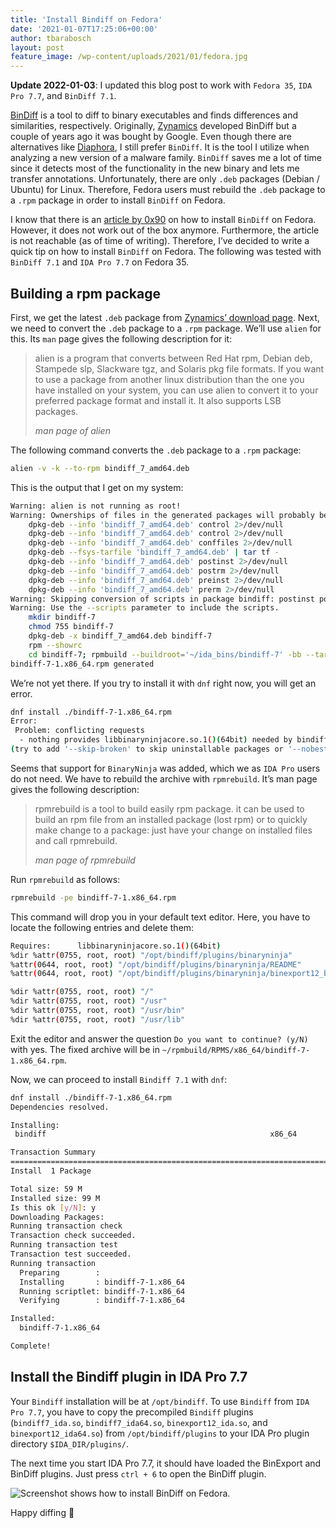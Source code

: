 ```yaml
---
title: 'Install Bindiff on Fedora'
date: '2021-01-07T17:25:06+00:00'
author: tbarabosch
layout: post
feature_image: /wp-content/uploads/2021/01/fedora.jpg
---
```


**Update 2022-01-03**: I updated this blog post to work with `Fedora 35`, `IDA Pro 7.7`, and `BinDiff 7.1`.

[BinDiff](https://www.zynamics.com/bindiff.html) is a tool to diff to binary executables and finds differences and similarities, respectively. Originally, [Zynamics](https://www.zynamics.com/index.html) developed BinDiff but a couple of years ago it was bought by Google. Even though there are alternatives like [Diaphora](https://github.com/joxeankoret/diaphora), I still prefer `BinDiff`. It is the tool I utilize when analyzing a new version of a malware family. `BinDiff` saves me a lot of time since it detects most of the functionality in the new binary and lets me transfer annotations. Unfortunately, there are only `.deb` packages (Debian / Ubuntu) for Linux. Therefore, Fedora users must rebuild the `.deb` package to a `.rpm` package in order to install `BinDiff` on Fedora.

<!--more-->

 I know that there is an [article by 0x90](https://www.0x90.se/install-bindiff-in-fedora/) on how to install `BinDiff` on Fedora. However, it does not work out of the box anymore. Furthermore, the article is not reachable (as of time of writing). Therefore, I’ve decided to write a quick tip on how to install `BinDiff` on Fedora. The following was tested with `BinDiff 7.1` and `IDA Pro 7.7` on Fedora 35.

## Building a rpm package

First, we get the latest `.deb` package from [Zynamics’ download page](https://www.zynamics.com/software.html). Next, we need to convert the `.deb` package to a `.rpm` package. We’ll use `alien` for this. Its `man` page gives the following description for it:

> alien is a program that converts between Red Hat rpm, Debian deb, Stampede slp, Slackware tgz, and Solaris pkg file formats. If you want to use a package from another linux distribution than the one you have installed on your system, you can use alien to convert it to your preferred package format and install it. It also supports LSB packages.
> 
> <cite>man page of alien</cite>

The following command converts the `.deb` package to a `.rpm` package:

```bash
alien -v -k --to-rpm bindiff_7_amd64.deb
```


This is the output that I get on my system:

```bash
Warning: alien is not running as root!
Warning: Ownerships of files in the generated packages will probably be wrong.
	dpkg-deb --info 'bindiff_7_amd64.deb' control 2>/dev/null
	dpkg-deb --info 'bindiff_7_amd64.deb' control 2>/dev/null
	dpkg-deb --info 'bindiff_7_amd64.deb' conffiles 2>/dev/null
	dpkg-deb --fsys-tarfile 'bindiff_7_amd64.deb' | tar tf -
	dpkg-deb --info 'bindiff_7_amd64.deb' postinst 2>/dev/null
	dpkg-deb --info 'bindiff_7_amd64.deb' postrm 2>/dev/null
	dpkg-deb --info 'bindiff_7_amd64.deb' preinst 2>/dev/null
	dpkg-deb --info 'bindiff_7_amd64.deb' prerm 2>/dev/null
Warning: Skipping conversion of scripts in package bindiff: postinst postrm preinst
Warning: Use the --scripts parameter to include the scripts.
	mkdir bindiff-7
	chmod 755 bindiff-7
	dpkg-deb -x bindiff_7_amd64.deb bindiff-7
	rpm --showrc
	cd bindiff-7; rpmbuild --buildroot='~/ida_bins/bindiff-7' -bb --target x86_64 'bindiff-7-1.spec' 2>&1
bindiff-7-1.x86_64.rpm generated
```


We’re not yet there. If you try to install it with `dnf` right now, you will get an error.

```bash
dnf install ./bindiff-7-1.x86_64.rpm
Error: 
 Problem: conflicting requests
  - nothing provides libbinaryninjacore.so.1()(64bit) needed by bindiff-7-1.x86_64
(try to add '--skip-broken' to skip uninstallable packages or '--nobest' to use not only best candidate packages)
```

Seems that support for `BinaryNinja` was added, which we as `IDA Pro` users do not need. We have to rebuild the archive with `rpmrebuild`. It’s man page gives the following description:

> rpmrebuild is a tool to build easily rpm package. it can be used to build an rpm file from an installed package (lost rpm) or to quickly make change to a package: just have your change on installed files and call rpmrebuild.
> 
> <cite>man page of rpmrebuild</cite>

Run `rpmrebuild` as follows:

```bash
rpmrebuild -pe bindiff-7-1.x86_64.rpm
```

This command will drop you in your default text editor. Here, you have to locate the following entries and delete them:

```bash
Requires:      libbinaryninjacore.so.1()(64bit)
%dir %attr(0755, root, root) "/opt/bindiff/plugins/binaryninja"
%attr(0644, root, root) "/opt/bindiff/plugins/binaryninja/README"
%attr(0644, root, root) "/opt/bindiff/plugins/binaryninja/binexport12_binaryninja.so"

%dir %attr(0755, root, root) "/"
%dir %attr(0755, root, root) "/usr"
%dir %attr(0755, root, root) "/usr/bin"
%dir %attr(0755, root, root) "/usr/lib"
```


Exit the editor and answer the question `Do you want to continue? (y/N)` with yes. The fixed archive will be in `~/rpmbuild/RPMS/x86_64/bindiff-7-1.x86_64.rpm`.

Now, we can proceed to install `Bindiff 7.1` with `dnf`:

```bash
dnf install ./bindiff-7-1.x86_64.rpm
Dependencies resolved.

Installing:
 bindiff                                                  x86_64                                                  7-1                                                    @commandline                                                   59 M

Transaction Summary
=============================================================================================================================================================================================================================================
Install  1 Package

Total size: 59 M
Installed size: 99 M
Is this ok [y/N]: y
Downloading Packages:
Running transaction check
Transaction check succeeded.
Running transaction test
Transaction test succeeded.
Running transaction
  Preparing        :                                                                                                                                                                                                                     1/1 
  Installing       : bindiff-7-1.x86_64                                                                                                                                                                                                  1/1 
  Running scriptlet: bindiff-7-1.x86_64                                                                                                                                                                                                  1/1 
  Verifying        : bindiff-7-1.x86_64                                                                                                                                                                                                  1/1 

Installed:
  bindiff-7-1.x86_64                                                                                                                                                                                                                         

Complete!

```

## Install the Bindiff plugin in IDA Pro 7.7

Your `Bindiff` installation will be at `/opt/bindiff`. To use `Bindiff` from `IDA Pro 7.7`, you have to copy the precompiled `Bindiff` plugins (`bindiff7_ida.so`, `bindiff7_ida64.so`, `binexport12_ida.so`, and `binexport12_ida64.so`) from `/opt/bindiff/plugins` to your IDA Pro plugin directory `$IDA_DIR/plugins/`.

The next time you start IDA Pro 7.7, it should have loaded the BinExport and BinDiff plugins. Just press `ctrl + 6` to open the BinDiff plugin.

![Screenshot shows how to install BinDiff on Fedora.](https://0xc0decafe.com/wp-content/uploads/2021/01/bindiff_on_fedora.png)

Happy diffing 🙂
